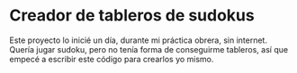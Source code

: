 # Creador de tableros de sudokus

Este proyecto lo inicié un día, durante mi práctica obrera, sin internet. Quería jugar sudoku, pero no tenía forma de conseguirme tableros, así que empecé a escribir este código para crearlos yo mismo.

